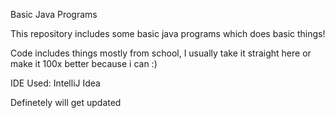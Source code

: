 Basic Java Programs

This repository includes some basic java programs which does basic things!

Code includes things mostly from school, I usually take it straight here or make it 100x better because i can :)

IDE Used: IntelliJ Idea

Definetely will get updated
